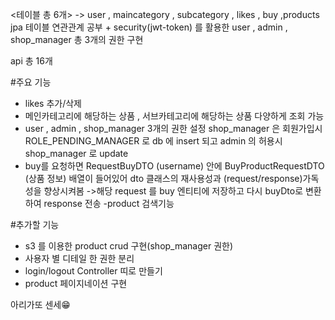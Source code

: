<테이블 총 6개>
-> user , maincategory , subcategory , likes , buy ,products 
jpa 테이블 연관관계 공부 + security(jwt-token) 를 활용한 user , admin , shop_manager 총 3개의 권한 구현 

api 총 16개

#주요 기능 
- likes 추가/삭제
- 메인카테고리에 해당하는 상품 , 서브카테고리에 해당하는 상품 다양하게 조회 가능
- user , admin , shop_manager 3개의 권한 설정 shop_manager 은 회원가입시 ROLE_PENDING_MANAGER 로 db 에 insert 되고 admin 의 허용시 shop_manager 로 update
- buy를 요청하면 RequestBuyDTO (username) 안에 BuyProductRequestDTO (상품 정보) 배열이 들어있어 dto 클래스의 재사용성과 (request/response)가독성을 향상시켜봄
  ->해당 request 를 buy 엔티티에 저장하고 다시 buyDto로 변환하여 response 전송
-product 검색기능

#추가할 기능 
- s3 를 이용한 product crud 구현(shop_manager 권한) 
- 사용자 별 디테일 한 권한 분리
- login/logout Controller 띠로 만들기
- product 페이지네이션 구현

아리가또 센세😁
